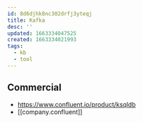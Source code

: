 ```yaml
---
id: 8d6djhk8nc302drfj3yteqj
title: Kafka
desc: ''
updated: 1663334047525
created: 1663334021993
tags:
  - kb
  - tool
---
```


## Commercial

* https://www.confluent.io/product/ksqldb
* [[company.confluent]]
